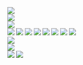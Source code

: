 ![](https://github.com/yaim0425/zzzYAIM0425-0400-robots-with-unlimited-electricity/raw/main/Doc/pyalternativeenergy/(1).png)  
![](https://github.com/yaim0425/zzzYAIM0425-0400-robots-with-unlimited-electricity/raw/main/Doc/pyalternativeenergy/(2).png)  
![](https://github.com/yaim0425/zzzYAIM0425-0400-robots-with-unlimited-electricity/raw/main/Doc/pyalternativeenergy/(3).png)  
![](https://github.com/yaim0425/zzzYAIM0425-0400-robots-with-unlimited-electricity/raw/main/Doc/pyalternativeenergy/(4).png)
![](https://github.com/yaim0425/zzzYAIM0425-0400-robots-with-unlimited-electricity/raw/main/Doc/pyalternativeenergy/(5).png)
![](https://github.com/yaim0425/zzzYAIM0425-0400-robots-with-unlimited-electricity/raw/main/Doc/pyalternativeenergy/(6).png)
![](https://github.com/yaim0425/zzzYAIM0425-0400-robots-with-unlimited-electricity/raw/main/Doc/pyalternativeenergy/(7).png)
![](https://github.com/yaim0425/zzzYAIM0425-0400-robots-with-unlimited-electricity/raw/main/Doc/pyalternativeenergy/(8).png)
![](https://github.com/yaim0425/zzzYAIM0425-0400-robots-with-unlimited-electricity/raw/main/Doc/pyalternativeenergy/(9).png)
![](https://github.com/yaim0425/zzzYAIM0425-0400-robots-with-unlimited-electricity/raw/main/Doc/pyalternativeenergy/(10).png)
![](https://github.com/yaim0425/zzzYAIM0425-0400-robots-with-unlimited-electricity/raw/main/Doc/pyalternativeenergy/(11).png)  
![](https://github.com/yaim0425/zzzYAIM0425-0400-robots-with-unlimited-electricity/raw/main/Doc/pyalternativeenergy/(12).png)  
![](https://github.com/yaim0425/zzzYAIM0425-0400-robots-with-unlimited-electricity/raw/main/Doc/pyalternativeenergy/(13).png)  
![](https://github.com/yaim0425/zzzYAIM0425-0400-robots-with-unlimited-electricity/raw/main/Doc/pyalternativeenergy/(14).png)
![](https://github.com/yaim0425/zzzYAIM0425-0400-robots-with-unlimited-electricity/raw/main/Doc/pyalternativeenergy/(15).png)
